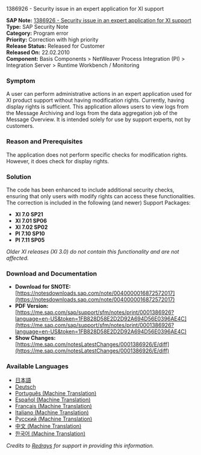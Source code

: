 1386926 - Security issue in an expert application for XI support

**SAP Note:** [1386926 - Security issue in an expert application for XI support](https://me.sap.com/support/notes/0001386926)  
**Type:** SAP Security Note  
**Category:** Program error  
**Priority:** Correction with high priority  
**Release Status:** Released for Customer  
**Released On:** 22.02.2010  
**Component:** Basis Components > NetWeaver Process Integration (PI) > Integration Server > Runtime Workbench / Monitoring

### Symptom
A user can perform administrative actions in an expert application used for XI product support without having modification rights. Currently, having display rights is sufficient. This application allows users to view logs from the Message Archiving and logs from the data aggregation job of the Message Overview. It is intended solely for use by support experts, not by customers.

### Reason and Prerequisites
The application does not perform specific checks for modification rights. However, it does check for display rights.

### Solution
The code has been enhanced to include additional security checks, ensuring that only users with modify rights can access these functionalities. The correction is included in the following (and newer) Support Packages:

- **XI 7.0 SP21**
- **XI 7.01 SP06**
- **XI 7.02 SP02**
- **PI 7.10 SP10**
- **PI 7.11 SP05**

*Older XI releases (XI 3.0) do not contain this functionality and are not affected.*

### Download and Documentation
- **Download for SNOTE:** [https://notesdownloads.sap.com/note/0040000016872572017](https://notesdownloads.sap.com/note/0040000016872572017)
- **PDF Version:** [https://me.sap.com/sap/support/sfm/notes/print/0001386926?language=en-US&token=1FB828D58E2D2D92A694D56E0396AE4C](https://me.sap.com/sap/support/sfm/notes/print/0001386926?language=en-US&token=1FB828D58E2D2D92A694D56E0396AE4C)
- **Show Changes:** [https://me.sap.com/notesLatestChanges/0001386926/E/diff](https://me.sap.com/notesLatestChanges/0001386926/E/diff)

### Available Languages
- [日本語](https://me.sap.com/notes/0001386926/J)
- [Deutsch](https://me.sap.com/notes/0001386926/D)
- [Português (Machine Translation)](https://me.sap.com/notes/0001386926/P)
- [Español (Machine Translation)](https://me.sap.com/notes/0001386926/S)
- [Français (Machine Translation)](https://me.sap.com/notes/0001386926/F)
- [Italiano (Machine Translation)](https://me.sap.com/notes/0001386926/I)
- [Русский (Machine Translation)](https://me.sap.com/notes/0001386926/R)
- [中文 (Machine Translation)](https://me.sap.com/notes/0001386926/1)
- [한국어 (Machine Translation)](https://me.sap.com/notes/0001386926/3)

*Credits to [Redrays](https://redrays.io) for support in providing this information.*